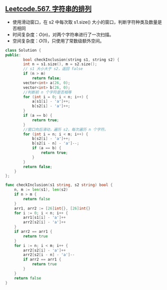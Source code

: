 ## [Leetcode.567. 字符串的排列](https://leetcode-cn.com/problems/permutation-in-string/)

- 使用滑动窗口，在 s2 中每次取 s1.size() 大小的窗口，判断字符种类及数量是否相同
- 时间复杂度：$O(n)$，对两个字符串进行了一次扫描。
- 空间复杂度：$O(1)$，只使用了常数级额外空间。

```C++
class Solution {
public:
        bool checkInclusion(string s1, string s2) {
        int n = s1.size(), m = s2.size();
        // s1 大小大于 s2，返回 false
        if (n > m)
            return false;
        vector<int> a(26, 0);
        vector<int> b(26, 0);
        //判断前 n 个字符是否相等
        for (int i = 0; i < n; i++) {
            a[s1[i] - 'a']++;
            b[s2[i] - 'a']++;
        }
        if (a == b) {
            return true;
        }
        //窗口向后滑动，遍历 s2，每次遍历 n 个字符。
        for (int i = n; i < m; i++) {
            b[s2[i] - 'a']++;
            b[s2[i - n] - 'a']--;
            if (a == b) {
                return true;
            }
        }
        return false;
    }
};
```

```Go
func checkInclusion(s1 string, s2 string) bool {
    n, m := len(s1), len(s2)
    if n > m {
        return false
    }
    arr1, arr2 := [26]int{}, [26]int{}
    for i := 0; i < n; i++ {
        arr1[s1[i] - 'a']++
        arr2[s2[i] - 'a']++
    }
    if arr2 == arr1 {
        return true
    }
    for i := n; i < m; i++ {
        arr2[s2[i] - 'a']++
        arr2[s2[i - n] - 'a']--
        if arr2 == arr1 {
            return true
        }
    }
    return false
}
```

```Java

```

```Python

```
